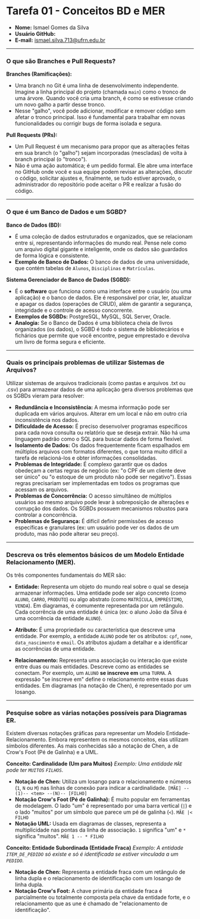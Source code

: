 # Tarefa 01 - Conceitos BD e MER

- **Nome:** Ismael Gomes da Silva
- **Usuário GitHub:** <Ismael-back>
- **E-mail:** ismael.silva.713@ufrn.edu.br

---
### O que são Branches e Pull Requests?

**Branches (Ramificações):**
* Uma branch no Git é uma linha de desenvolvimento independente. Imagine a linha principal do projeto (chamada `main`) como o tronco de uma árvore. Quando você cria uma branch, é como se estivesse criando um novo galho a partir desse tronco.
* Nesse "galho", você pode adicionar, modificar e remover código sem afetar o tronco principal. Isso é fundamental para trabalhar em novas funcionalidades ou corrigir bugs de forma isolada e segura.

**Pull Requests (PRs):**
* Um Pull Request é um mecanismo para propor que as alterações feitas em sua branch (o "galho") sejam incorporadas (mescladas) de volta à branch principal (o "tronco").
* Não é uma ação automática; é um pedido formal. Ele abre uma interface no GitHub onde você e sua equipe podem revisar as alterações, discutir o código, solicitar ajustes e, finalmente, se tudo estiver aprovado, o administrador do repositório pode aceitar o PR e realizar a fusão do código.

---
### O que é um Banco de Dados e um SGBD?

**Banco de Dados (BD):**
* É uma coleção de dados estruturados e organizados, que se relacionam entre si, representando informações do mundo real. Pense nele como um arquivo digital gigante e inteligente, onde os dados são guardados de forma lógica e consistente.
* **Exemplo de Banco de Dados:** O banco de dados de uma universidade, que contém tabelas de `Alunos`, `Disciplinas` e `Matrículas`.

**Sistema Gerenciador de Banco de Dados (SGBD):**
* É o **software** que funciona como uma interface entre o usuário (ou uma aplicação) e o banco de dados. Ele é responsável por criar, ler, atualizar e apagar os dados (operações de CRUD), além de garantir a segurança, integridade e o controle de acesso concorrente.
* **Exemplos de SGBDs:** PostgreSQL, MySQL, SQL Server, Oracle.
* **Analogia:** Se o Banco de Dados é uma biblioteca cheia de livros organizados (os dados), o SGBD é todo o sistema de bibliotecários e fichários que permite que você encontre, pegue emprestado e devolva um livro de forma segura e eficiente.

---
### Quais os principais problemas de utilizar Sistemas de Arquivos?

Utilizar sistemas de arquivos tradicionais (como pastas e arquivos .txt ou .csv) para armazenar dados de uma aplicação gera diversos problemas que os SGBDs vieram para resolver:

* **Redundância e Inconsistência:** A mesma informação pode ser duplicada em vários arquivos. Alterar em um local e não em outro cria inconsistência nos dados.
* **Dificuldade de Acesso:** É preciso desenvolver programas específicos para cada nova consulta ou relatório que se deseja extrair. Não há uma linguagem padrão como o SQL para buscar dados de forma flexível.
* **Isolamento de Dados:** Os dados frequentemente ficam espalhados em múltiplos arquivos com formatos diferentes, o que torna muito difícil a tarefa de relacioná-los e obter informações consolidadas.
* **Problemas de Integridade:** É complexo garantir que os dados obedeçam a certas regras de negócio (ex: "o CPF de um cliente deve ser único" ou "o estoque de um produto não pode ser negativo"). Essas regras precisariam ser implementadas em todos os programas que acessam os arquivos.
* **Problemas de Concorrência:** O acesso simultâneo de múltiplos usuários ao mesmo arquivo pode levar à sobreposição de alterações e corrupção dos dados. Os SGBDs possuem mecanismos robustos para controlar a concorrência.
* **Problemas de Segurança:** É difícil definir permissões de acesso específicas e granulares (ex: um usuário pode ver os dados de um produto, mas não pode alterar seu preço).

---
### Descreva os três elementos básicos de um Modelo Entidade Relacionamento (MER).

Os três componentes fundamentais do MER são:

* **Entidade:** Representa um objeto do mundo real sobre o qual se deseja armazenar informações. Uma entidade pode ser algo concreto (como `ALUNO`, `CARRO`, `PRODUTO`) ou algo abstrato (como `MATRÍCULA`, `EMPRÉSTIMO`, `VENDA`). Em diagramas, é comumente representada por um retângulo. Cada ocorrência de uma entidade é única (ex: o aluno João da Silva é uma ocorrência da entidade `ALUNO`).

* **Atributo:** É uma propriedade ou característica que descreve uma entidade. Por exemplo, a entidade `ALUNO` pode ter os atributos: `cpf`, `nome`, `data_nascimento` e `email`. Os atributos ajudam a detalhar e a identificar as ocorrências de uma entidade.

* **Relacionamento:** Representa uma associação ou interação que existe entre duas ou mais entidades. Descreve como as entidades se conectam. Por exemplo, um `ALUNO` **se inscreve em** uma `TURMA`. A expressão "se inscreve em" define o relacionamento entre essas duas entidades. Em diagramas (na notação de Chen), é representado por um losango.

---
### Pesquise sobre as várias notações possíveis para Diagramas ER.

Existem diversas notações gráficas para representar um Modelo Entidade-Relacionamento. Embora representem os mesmos conceitos, elas utilizam símbolos diferentes. As mais conhecidas são a notação de Chen, a de Crow's Foot (Pé de Galinha) e a UML.

**Conceito: Cardinalidade (Um para Muitos)**
*Exemplo: Uma entidade `MÃE` pode ter `MUITOS` `FILHOS`.*

* **Notação de Chen:** Utiliza um losango para o relacionamento e números (`1`, `N` ou `M`) nas linhas de conexão para indicar a cardinalidade.
    `[MÃE] --(1)-- <tem> --(N)-- [FILHO]`
* **Notação Crow's Foot (Pé de Galinha):** É muito popular em ferramentas de modelagem. O lado "um" é representado por uma barra vertical (`|`) e o lado "muitos" por um símbolo que parece um pé de galinha (`<`).
    `MÃE |< FILHO`
* **Notação UML:** Usada em diagramas de classes, representa a multiplicidade nas pontas da linha de associação. `1` significa "um" e `*` significa "muitos".
    `MÃE 1 -- * FILHO`

**Conceito: Entidade Subordinada (Entidade Fraca)**
*Exemplo: A entidade `ITEM_DE_PEDIDO` só existe e só é identificada se estiver vinculada a um `PEDIDO`.*

* **Notação de Chen:** Representa a entidade fraca com um retângulo de linha dupla e o relacionamento de identificação com um losango de linha dupla.
* **Notação Crow's Foot:** A chave primária da entidade fraca é parcialmente ou totalmente composta pela chave da entidade forte, e o relacionamento que as une é chamado de "relacionamento de identificação".